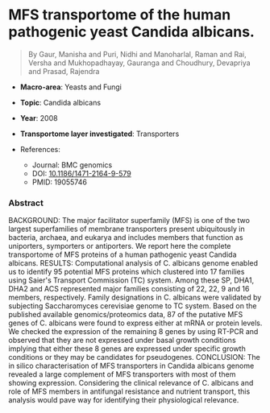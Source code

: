 # MFS transportome of the human pathogenic yeast Candida albicans.

> By Gaur, Manisha and Puri, Nidhi and Manoharlal, Raman and Rai, Versha and Mukhopadhayay, Gauranga and Choudhury, Devapriya and Prasad, Rajendra

- **Macro-area**: Yeasts and Fungi
- **Topic**: Candida albicans
- **Year**: 2008
- **Transportome layer investigated**: Transporters

- References:
  - Journal: BMC genomics
  - DOI: [10.1186/1471-2164-9-579](https://doi.org/10.1186/1471-2164-9-579)
  - PMID: 19055746

### Abstract

BACKGROUND: The major facilitator superfamily (MFS) is one of the two largest superfamilies of membrane transporters present ubiquitously in bacteria, archaea, and eukarya and includes members that function as uniporters, symporters or antiporters. We report here the complete transportome of MFS proteins of a human pathogenic yeast Candida albicans. RESULTS: Computational analysis of C. albicans genome enabled us to identify 95 potential MFS proteins which clustered into 17 families using Saier's Transport Commission (TC) system. Among these SP, DHA1, DHA2 and ACS represented major families consisting of 22, 22, 9 and 16 members, respectively. Family designations in C. albicans were validated by subjecting Saccharomyces cerevisiae genome to TC system. Based on the published available genomics/proteomics data, 87 of the putative MFS genes of C. albicans were found to express either at mRNA or protein levels. We checked the expression of the remaining 8 genes by using RT-PCR and observed that they are not expressed under basal growth conditions implying that either these 8 genes are expressed under specific growth conditions or they may be candidates for pseudogenes. CONCLUSION: The in silico characterisation of MFS transporters in Candida albicans genome revealed a large complement of MFS transporters with most of them showing expression. Considering the clinical relevance of C. albicans and role of MFS members in antifungal resistance and nutrient transport, this analysis would pave way for identifying their physiological relevance.
